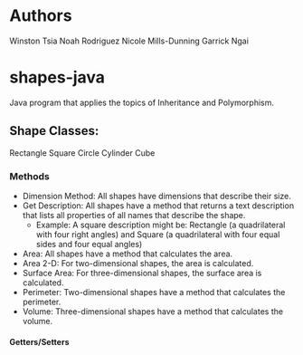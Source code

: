 # Authors
Winston Tsia
Noah Rodriguez
Nicole Mills-Dunning
Garrick Ngai

# shapes-java
Java program that applies the topics of Inheritance and Polymorphism.

## Shape Classes:
Rectangle
Square
Circle
Cylinder
Cube

### Methods
- Dimension Method: All shapes have dimensions that describe their size.
- Get Description: All shapes have a method that returns a text description that lists all properties of all names that describe the shape.
  - Example: A square description might be: Rectangle (a quadrilateral with four right angles) and Square (a quadrilateral with four equal sides and four equal angles)
- Area: All shapes have a method that calculates the area.
- Area 2-D: For two-dimensional shapes, the area is calculated.
- Surface Area: For three-dimensional shapes, the surface area is calculated.
- Perimeter: Two-dimensional shapes have a method that calculates the perimeter.
- Volume: Three-dimensional shapes have a method that calculates the volume.

#### Getters/Setters
